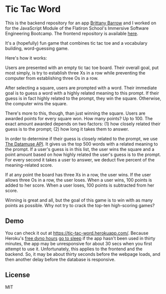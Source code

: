 # Tic Tac Word

This is the backend repository for an app <a href="https://github.com/BrittBarrow">Brittany Barrow</a> and I worked on for the JavaScript Module of the Flatiron School's Immersive Software Engineering Bootcamp. The frontend repository is available <a href="https://github.com/orenmagid/tic_tac_word_frontend">here</a>.

It's a (hopefully) fun game that combines tic tac toe and a vocabulary building, word-guessing game. 

Here's how it works:

Users are presented with an empty tic tac toe board. Their overall goal, put most simply, is try to establish three Xs in a row while preventing the computer from establishing three Os in a row.

After selecting a square, users are prompted with a word. Their immediate goal is to guess a word with a highly related meaning to this prompt. If their guess is in fact highly related to the prompt, they win the square. Otherwise, the computer wins the square.

There's more to this, though, than just winning the square. Users are awarded points for every square won. How many points? Up to 100. The exact amount awarded depends on two factors: (1) how closely related their guess is to the prompt; (2) how long it takes them to answer.

In order to determine if their guess is closely related to the prompt, we use <a href="https://www.datamuse.com/api/">The Datamuse API<a/>. It gives us the top 500 words with a related meaning to the prompt. If a user's guess is in this list, the user wins the square and a point amount based on how highly related the user's guess is to the prompt. For every second it takes a user to answer, we deduct five percent of the meaning-related score.
  
If at any point the board has three Xs in a row, the user wins. If the user allows three Os in a row, the user loses. When a user wins, 100 points is added to her score. When a user loses, 100 points is subtracted from her score.

Winning is great and all, but the goal of this game is to win with as many points as possible. Why not try to crack the top-ten high-scoring games?

## Demo

You can check it out at https://tic-tac-word.herokuapp.com/. Because Heroku's <a href="https://devcenter.heroku.com/articles/free-dyno-hours">free dyno hours</a> <a href="https://devcenter.heroku.com/articles/free-dyno-hours#dyno-sleeping">go to sleep</a> if the app hasn't been used in thirty minutes, the app may be unresponsive for about 30 secs when you first attempt to use it. Unfortunately, this applies to the frontend and the backend. So, it may be about thirty seconds before the webpage loads, and then another delay before the database is responsive.


## License

MIT
